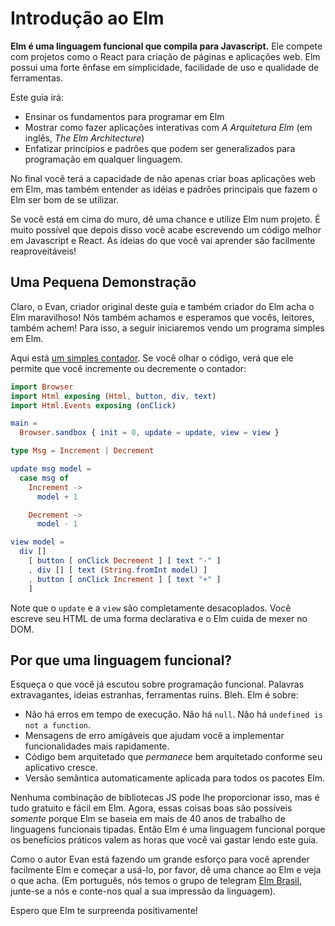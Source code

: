 <!--
# An Introduction to Elm
-->
# Introdução ao Elm

<!--
**Elm is a functional language that compiles to JavaScript.** It competes with projects like React as a tool for creating websites and web apps. Elm has a very strong emphasis on simplicity, ease-of-use, and quality tooling.
-->
**Elm é uma linguagem funcional que compila para Javascript.** Ele compete com projetos como o  React para criação de páginas e aplicações web. Elm possui uma forte ênfase em simplicidade, facilidade de uso e qualidade de ferramentas.

<!--
This guide will:

  - Teach you the fundamentals of programming in Elm.
  - Show you how to make interactive apps with *The Elm Architecture*.
  - Emphasize principles and patterns that generalize to programming in any language.
-->
Este guia irá:

  - Ensinar os fundamentos para programar em Elm
  - Mostrar como fazer aplicações interativas  com _A Arquitetura Elm_ (em inglês, *The Elm Architecture*)
  - Enfatizar princípios e padrões que podem ser generalizados para programação em qualquer linguagem.

<!--
By the end I hope you will not only be able to create great web apps in Elm, but also understand the core ideas and patterns that make Elm nice to use.
-->
No final você terá a capacidade de não apenas criar boas aplicações web em Elm, mas também entender as idéias e padrões principais que fazem o Elm ser bom de se utilizar.

<!--
If you are on the fence, I can safely guarantee that if you give Elm a shot and actually make a project in it, you will end up writing better JavaScript and React code. The ideas transfer pretty easily!
-->
Se você está em cima do muro, dê uma chance e utilize Elm num projeto. É muito possível que depois disso você acabe escrevendo um código melhor em Javascript e React. As ideias do que você vai aprender são facilmente reaproveitáveis!

<!--
## A Quick Sample
-->

## Uma Pequena Demonstração

<!--
Of course *I* think Elm is good, so look for yourself.
-->
Claro, o Evan, criador original deste guia e também criador do Elm acha o Elm maravilhoso! Nós também achamos e esperamos que vocês, leitores, também achem! Para isso, a seguir iniciaremos vendo um programa simples em Elm.

<!--
Here is [a simple counter](https://ellie-app.com/new). If you look at the code, it just lets you increment and decrement the counter:
-->
Aqui está [um simples contador](https://ellie-app.com/new). Se você olhar o código, verá que ele permite que você incremente ou decremente o contador:

```elm
import Browser
import Html exposing (Html, button, div, text)
import Html.Events exposing (onClick)

main =
  Browser.sandbox { init = 0, update = update, view = view }

type Msg = Increment | Decrement

update msg model =
  case msg of
    Increment ->
      model + 1

    Decrement ->
      model - 1

view model =
  div []
    [ button [ onClick Decrement ] [ text "-" ]
    , div [] [ text (String.fromInt model) ]
    , button [ onClick Increment ] [ text "+" ]
    ]
```

<!--
Notice that the `update` and `view` are entirely decoupled. You describe your HTML in a declarative way and Elm takes care of messing with the DOM.
-->
Note que o `update` e a `view` são completamente desacoplados. Você escreve seu HTML de uma forma declarativa e o Elm cuida de mexer no DOM.

<!--
## Why a *functional* language?
-->
## Por que uma linguagem funcional?

<!--
Forget what you have heard about functional programming. Fancy words, weird ideas, bad tooling. Barf. Elm is about:

  - No runtime errors in practice. No `null`. No `undefined` is not a function.
  - Friendly error messages that help you add features more quickly.
  - Well-architected code that *stays* well-architected as your app grows.
  - Automatically enforced semantic versioning for all Elm packages.
-->
Esqueça o que você já escutou sobre programação funcional. Palavras extravagantes, ideias estranhas, ferramentas ruins. Bleh. Elm é sobre:

  - Não há erros em tempo de execução. Não há `null`. Não há `undefined is not a function`.
  - Mensagens de erro amigáveis que ajudam você a implementar funcionalidades mais rapidamente.
  - Código bem arquitetado que *permanece* bem arquitetado conforme seu aplicativo cresce.
  - Versão semântica automaticamente aplicada para todos os pacotes Elm.

<!--
No combination of JS libraries can ever give you this, yet it is all free and easy in Elm. Now these nice things are *only* possible because Elm builds upon 40+ years of work on typed functional languages. So Elm is a functional language because the practical benefits are worth the couple hours you'll spend reading this guide.
-->
Nenhuma combinação de bibliotecas JS pode lhe proporcionar isso, mas é tudo gratuito e fácil em Elm. Agora, essas coisas boas são possíveis *somente* porque Elm se baseia em mais de 40 anos de trabalho de linguagens funcionais tipadas. Então Elm é uma linguagem funcional porque os benefícios práticos valem as horas que você vai gastar lendo este guia.

<!--
I have put a huge emphasis on making Elm easy to learn and use, so all I ask is that you give Elm a shot and see what you think. I hope you will be pleasantly surprised!
-->
Como o autor Evan está fazendo um grande esforço para você aprender facilmente Elm e começar a usá-lo, por favor, dê uma chance ao Elm e veja o que acha.
(Em português, nós temos o grupo de telegram [Elm Brasil](https://t.me/elmbrasil), junte-se a nós e conte-nos qual a sua impressão da linguagem).

Espero que Elm te surpreenda positivamente!
